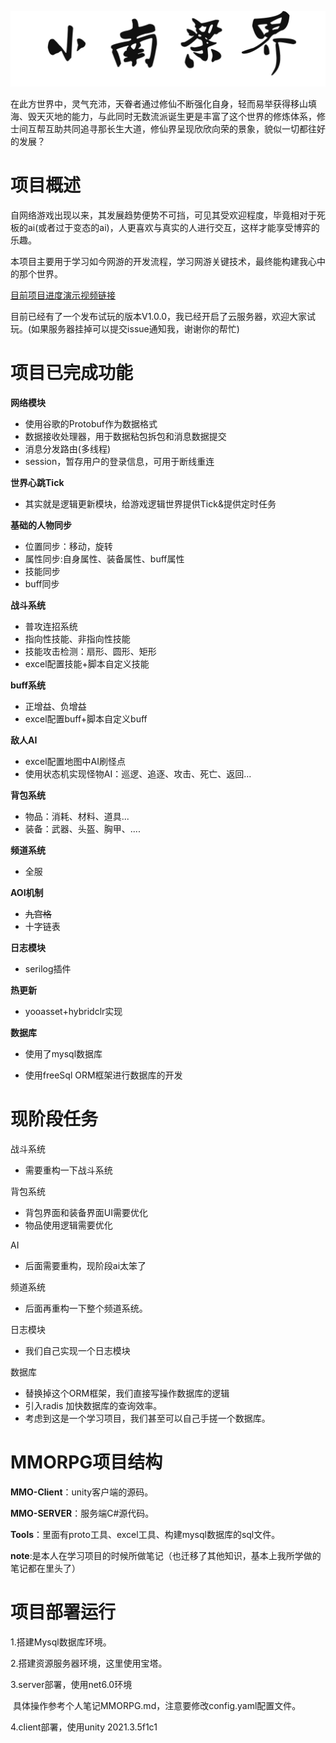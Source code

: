 

![image-removebg](README.assets/image-removebg.png) 

在此方世界中，灵气充沛，天眷者通过修仙不断强化自身，轻而易举获得移山填海、毁天灭地的能力，与此同时无数流派诞生更是丰富了这个世界的修炼体系，修士间互帮互助共同追寻那长生大道，修仙界呈现欣欣向荣的景象，貌似一切都往好的发展？



# 项目概述

自网络游戏出现以来，其发展趋势便势不可挡，可见其受欢迎程度，毕竟相对于死板的ai(或者过于变态的ai)，人更喜欢与真实的人进行交互，这样才能享受博弈的乐趣。

本项目主要用于学习如今网游的开发流程，学习网游关键技术，最终能构建我心中的那个世界。

[目前项目进度演示视频链接](https://www.bilibili.com/video/BV1Rw4m1m7vS/?spm_id_from=333.999.0.0&vd_source=ff929fb8407b30d15d4d258e14043130)

目前已经有了一个发布试玩的版本V1.0.0，我已经开启了云服务器，欢迎大家试玩。(如果服务器挂掉可以提交issue通知我，谢谢你的帮忙)



# 项目已完成功能

**网络模块**

- 使用谷歌的Protobuf作为数据格式
- 数据接收处理器，用于数据粘包拆包和消息数据提交
- 消息分发路由(多线程)
- session，暂存用户的登录信息，可用于断线重连

**世界心跳Tick**
- 其实就是逻辑更新模块，给游戏逻辑世界提供Tick&提供定时任务

**基础的人物同步**

- 位置同步：移动，旋转
- 属性同步:自身属性、装备属性、buff属性
- 技能同步
- buff同步

**战斗系统**

- 普攻连招系统
- 指向性技能、非指向性技能
- 技能攻击检测：扇形、圆形、矩形
- excel配置技能+脚本自定义技能

**buff系统**
- 正增益、负增益
- excel配置buff+脚本自定义buff

**敌人AI**
- excel配置地图中AI刷怪点
- 使用状态机实现怪物AI：巡逻、追逐、攻击、死亡、返回...

**背包系统**
- 物品：消耗、材料、道具...
- 装备：武器、头盔、胸甲、....

**频道系统**
- 全服

**AOI机制**

- ~~九宫格~~
- 十字链表

**日志模块**

- serilog插件

**热更新**

- yooasset+hybridclr实现

**数据库**

- 使用了mysql数据库

- 使用freeSql ORM框架进行数据库的开发

  





# 现阶段任务

战斗系统

- 需要重构一下战斗系统

背包系统

- 背包界面和装备界面UI需要优化
- 物品使用逻辑需要优化

AI

- 后面需要重构，现阶段ai太笨了

频道系统

- 后面再重构一下整个频道系统。

日志模块

- 我们自己实现一个日志模块

数据库

- 替换掉这个ORM框架，我们直接写操作数据库的逻辑
- 引入radis 加快数据库的查询效率。
- 考虑到这是一个学习项目，我们甚至可以自己手搓一个数据库。






# MMORPG项目结构

**MMO-Client**：unity客户端的源码。

**MMO-SERVER**：服务端C#源代码。

**Tools**：里面有proto工具、excel工具、构建mysql数据库的sql文件。

**note**:是本人在学习项目的时候所做笔记（也迁移了其他知识，基本上我所学做的笔记都在里头了）



# 项目部署运行

1.搭建Mysql数据库环境。

2.搭建资源服务器环境，这里使用宝塔。

3.server部署，使用net6.0环境

​	具体操作参考个人笔记MMORPG.md，注意要修改config.yaml配置文件。

4.client部署，使用unity 2021.3.5f1c1